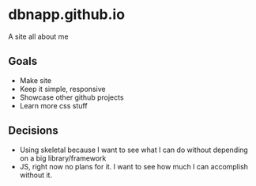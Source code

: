 # dbnapp.github.io
A site all about me

## Goals
* Make site
* Keep it simple, responsive
* Showcase other github projects
* Learn more css stuff

## Decisions
* Using skeletal because I want to see what I can do without depending on a big library/framework
* JS, right now no plans for it. I want to see how much I can accomplish without it.